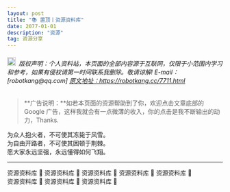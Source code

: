 ```yaml
---
layout: post
title: "📚 置顶丨资源资料库"
date: 2077-01-01 
description: "资源"
tag: 资源分享
---   
```


<h6><img src="https://robotkang-1257995526.cos.ap-chengdu.myqcloud.com/icon/copyright.png" alt="copyright" style="display:inline;margin-bottom: -5px;" width="20" height="20"> 版权声明：个人资料站，本页面的全部内容源于互联网，仅限于小范围内学习和参考，如果有侵权请第一时间联系我删除。敬请谅解! E-mail：[robotkang@qq.com]
<a target="_blank" href="https://robotkang.cc/7711.html">原文地址：https://robotkang.cc/7711.html </a>
</h6>                           

>  **广告说明：**如若本页面的资源帮助到了你，欢迎点击文章底部的 Google 广告，这样我就会有一点微薄的收入，你的点击是我不断输出的动力，Thanks.     

为众人抱火者，不可使其冻毙于风雪。                   
为自由开路者，不可使其困顿于荆棘。                  
愿大家永远坚强，永远懂得如何飞翔。        

----------
 

资源资料库 🤞      资源资料库 🤞    资源资料库 🤞    资源资料库 🤞    资源资料库 🤞    
资源资料库 🤞    资源资料库 🤞    资源资料库 🤞    
